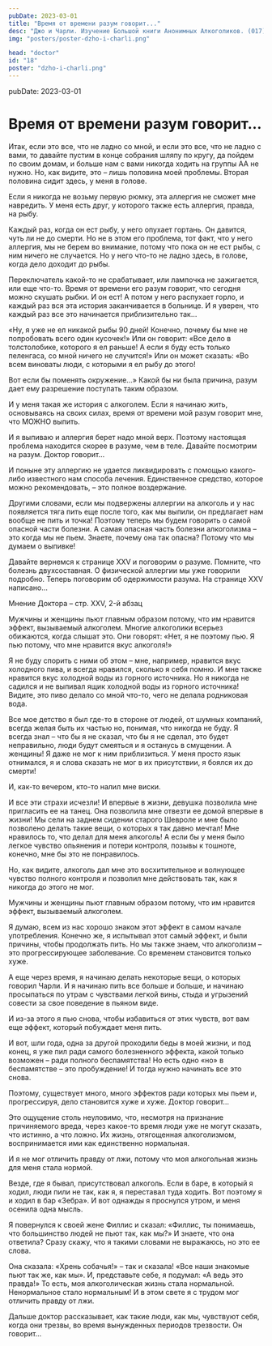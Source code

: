 ```yaml
---
pubDate: 2023-03-01
title: "Время от времени разум говорит..."
desc: "Джо и Чарли. Изучение Большой книги Анонимных Алкоголиков. (017)"
img: "posters/poster-dzho-i-charli.png"

head: "doctor"
id: "18"
poster: "dzho-i-charli.png"
---
```


pubDate: 2023-03-01

# Время от времени разум говорит...

Итак, если это все, что не ладно со мной, и если это все, что не ладно с вами, то давайте пустим в конце собрания шляпу по кругу, да пойдем по своим домам, и больше нам с вами никогда ходить на группы АА не нужно. Но, как видите, это – лишь половина моей проблемы. Вторая половина сидит здесь, у меня в голове.

Если я никогда не возьму первую рюмку, эта аллергия не сможет мне навредить. У меня есть друг, у которого также есть аллергия, правда, на рыбу.

Каждый раз, когда он ест рыбу, у него опухает гортань. Он давится, чуть ли не до смерти. Но не в этом его проблема, тот факт, что у него аллергия, мы не берем во внимание, потому что пока он не ест рыбы, с ним ничего не случается. Но у него что-то не ладно здесь, в голове, когда дело доходит до рыбы.

Переключатель какой-то не срабатывает, или лампочка не зажигается, или еще что-то.
Время от времени его разум говорит, что сегодня можно скушать рыбки. И он ест! А потом у него распухает горло, и каждый раз вся эта история заканчивается в больнице. И я уверен, что каждый раз все это начинается приблизительно так…

«Ну, я уже не ел никакой рыбы 90 дней! Конечно, почему бы мне не попробовать всего один кусочек!» Или он говорит: «Все дело в толстолобике, которого я ел раньше! А если я буду есть только пеленгаса, со мной ничего не случится!» Или он может сказать: «Во всем виноваты люди, с которыми я ел рыбу до этого!

Вот если бы поменять окружение…» Какой бы ни была причина, разум дает ему разрешение поступать таким образом.

И у меня такая же история с алкоголем. Если я начинаю жить, основываясь на своих силах, время от времени мой разум говорит мне, что МОЖНО выпить.

И я выпиваю и аллергия берет надо мной верх. Поэтому настоящая проблема находится скорее в разуме, чем в теле. Давайте посмотрим на разум. Доктор говорит…

И поныне эту аллергию не удается ликвидировать с помощью какого-либо известного нам способа лечения. Единственное средство, которое можно рекомендовать, – это полное воздержание.

Другими словами, если мы подвержены аллергии на алкоголь и у нас появляется тяга пить еще после того, как мы выпили, он предлагает нам вообще не пить и точка! Поэтому теперь мы будем говорить о самой опасной части болезни. А самая опасная часть болезни алкоголизма – это когда мы не пьем. Знаете, почему она так опасна? Потому что мы думаем о выпивке!

Давайте вернемся к странице XXV и поговорим о разуме. Помните, что болезнь двухсоставная. О физической аллергии мы уже говорили подробно. Теперь поговорим об одержимости разума. На странице XXV написано…

Мнение Доктора – стр. XXV, 2-й абзац

Мужчины и женщины пьют главным образом потому, что им нравится эффект, вызываемый алкоголем.
Многие алкоголики всерьез обижаются, когда слышат это. Они говорят: «Нет, я не поэтому пью. Я пью потому, что мне нравится вкус алкоголя!»

Я не буду спорить с ними об этом – мне, например, нравится вкус холодного пива, и всегда нравился, сколько я себя помню. И мне также нравится вкус холодной воды из горного источника. Но я никогда не садился и не выпивал ящик холодной воды из горного источника! Видите, это пиво делало со мной что-то, чего не делала родниковая вода.

Все мое детство я был где-то в стороне от людей, от шумных компаний, всегда желая быть их частью но, понимая, что никогда не буду. Я всегда знал – что бы я не сказал, что бы я не сделал, это будет неправильно, люди будут смеяться и я останусь в смущении. А женщины! Я даже не мог к ним приблизиться. У меня просто язык отнимался, я и слова сказать не мог в их присутствии, я боялся их до смерти!

И, как-то вечером, кто-то налил мне виски.

И все эти страхи исчезли! И впервые в жизни, девушка позволила мне пригласить ее на танец. Она позволила мне отвезти ее домой впервые в жизни! Мы сели на заднем сидении старого Шевроле и мне было позволено делать такие вещи, о которых я так давно мечтал! Мне нравилось то, что делал для меня алкоголь! А если бы у меня было легкое чувство опьянения и потери контроля, позывы к тошноте, конечно, мне бы это не понравилось.

Но, как видите, алкоголь дал мне это восхитительное и волнующее чувство полного контроля и позволил мне действовать так, как я никогда до этого не мог.

Мужчины и женщины пьют главным образом потому, что им нравится эффект, вызываемый алкоголем.

Я думаю, всем из нас хорошо знаком этот эффект в самом начале употребления. Конечно же, я испытывал этот самый эффект, и были причины, чтобы продолжать пить. Но мы также знаем, что алкоголизм – это прогрессирующее заболевание. Со временем становится только хуже.

А еще через время, я начинаю делать некоторые вещи, о которых говорил Чарли. И я начинаю пить все больше и больше, и начинаю просыпаться по утрам с чувствами легкой вины, стыда и угрызений совести за свое поведение в пьяном виде.

И из-за этого я пью снова, чтобы избавиться от этих чувств, вот вам еще эффект, который побуждает меня пить.

И вот, шли года, одна за другой проходили беды в моей жизни, и под конец, я уже пил ради самого болезненного эффекта, какой только возможен – ради полного беспамятства! Но есть одно «но» в беспамятстве – это пробуждение! И тогда нужно начинать все это снова.

Поэтому, существует много, много эффектов ради которых мы пьем и, прогрессируя, дело становится хуже и хуже. Доктор говорит…

Это ощущение столь неуловимо, что, несмотря на признание причиняемого вреда, через какое-то время люди уже не могут сказать, что истинно, а что ложно. Их жизнь, отягощенная алкоголизмом, воспринимается ими как единственно нормальная.

И я не мог отличить правду от лжи, потому что моя алкогольная жизнь для меня стала нормой.

Везде, где я бывал, присутствовал алкоголь. Если в баре, в который я ходил, люди пили не так, как я, я переставал туда ходить. Вот поэтому я и ходил в бар «Зебра». И вот однажды я проснулся утром, и меня осенила одна мысль.

Я повернулся к своей жене Филлис и сказал: «Филлис, ты понимаешь, что большинство людей не пьют так, как мы?» И знаете, что она ответила? Сразу скажу, что я такими словами не выражаюсь, но это ее слова.

Она сказала: «Хрень собачья!» – так и сказала! «Все наши знакомые пьют так же, как мы». И, представьте себе, я подумал: «А ведь это правда!» То есть, моя алкоголическая жизнь стала нормальной. Ненормальное стало нормальным! И в этом свете я с трудом мог отличить правду от лжи.

Дальше доктор рассказывает, как такие люди, как мы, чувствуют себя, когда они трезвы, во время вынужденных периодов трезвости. Он говорит…
